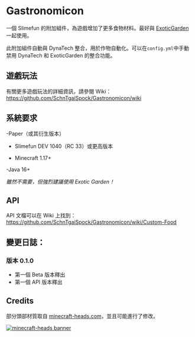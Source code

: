 # Gastronomicon

一個 Slimefun 的附加組件，為遊戲增加了更多食物材料。最好與 [ExoticGarden](https://github.com/TheBusyBiscuit/ExoticGarden) 一起使用。

此附加組件自動與 DynaTech 整合，用於作物自動化。可以在`config.yml`中手動禁用 DynaTech 和 ExoticGarden 的整合功能。

## 遊戲玩法

有關更多遊戲玩法的詳細資訊，請參閱 Wiki：https://github.com/SchnTgaiSpock/Gastronomicon/wiki

## 系統要求

-Paper（或其衍生版本）

- Slimefun DEV 1040（RC 33）或更高版本

- Minecraft 1.17+

-Java 16+

*雖然不需要，但強烈建議使用 Exotic Garden！*

## API

API 文檔可以在 Wiki 上找到：https://github.com/SchnTgaiSpock/Gastronomicon/wiki/Custom-Food

## 變更日誌：

### 版本 0.1.0

- 第一個 Beta 版本釋出
- 第一個 API 版本釋出

## Credits


部分頭部材質取自 [minecraft-heads.com](https://minecraft-heads.com/)，並且可能進行了修改。 

[![minecraft-heads banner](https://minecraft-heads.com/images/banners/minecraft-heads_fullbanner_468x60.png)](https://minecraft-heads.com/)

